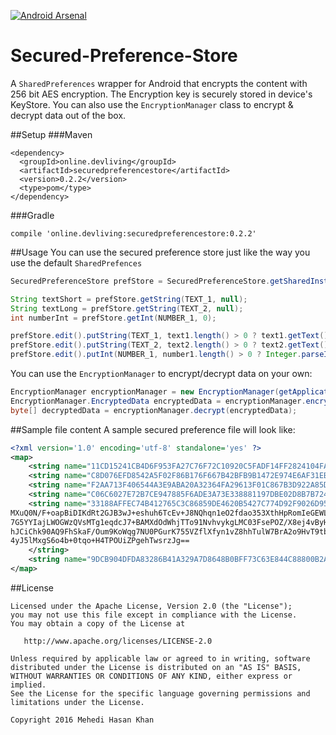[![Android Arsenal](https://img.shields.io/badge/Android%20Arsenal-Secured--Preference--Store-green.svg?style=true)](https://android-arsenal.com/details/1/4226)

# Secured-Preference-Store
A `SharedPreferences` wrapper for Android that encrypts the content with 256 bit AES encryption. The Encryption key is securely stored in device's KeyStore. You can also use the `EncryptionManager` class to encrypt & decrypt data out of the box. 

##Setup
###Maven
```
<dependency>
  <groupId>online.devliving</groupId>
  <artifactId>securedpreferencestore</artifactId>
  <version>0.2.2</version>
  <type>pom</type>
</dependency>
```

###Gradle
```
compile 'online.devliving:securedpreferencestore:0.2.2'
```

##Usage
You can use the secured preference store just like the way you use the default `SharedPrefences`
```java
SecuredPreferenceStore prefStore = SecuredPreferenceStore.getSharedInstance(getApplicationContext());

String textShort = prefStore.getString(TEXT_1, null);
String textLong = prefStore.getString(TEXT_2, null);
int numberInt = prefStore.getInt(NUMBER_1, 0);

prefStore.edit().putString(TEXT_1, text1.length() > 0 ? text1.getText().toString() : null).apply();
prefStore.edit().putString(TEXT_2, text2.length() > 0 ? text2.getText().toString() : null).apply();
prefStore.edit().putInt(NUMBER_1, number1.length() > 0 ? Integer.parseInt(number1.getText().toString().trim()) : 0).commit();
```

You can use the `EncryptionManager` to encrypt/decrypt data on your own:
```java
EncryptionManager encryptionManager = new EncryptionManager(getApplicationContext(), getSharedPreferences("my_pref", MODE_PRIVATE));
EncryptionManager.EncryptedData encryptedData = encryptionManager.encrypt(bytesToEncrypt);
byte[] decryptedData = encryptionManager.decrypt(encryptedData);
```
##Sample file content
A sample secured preference file will look like:

```xml
<?xml version='1.0' encoding='utf-8' standalone='yes' ?>
<map>
    <string name="11CD15241CB4D6F953FA27C76F72C10920C5FADF14FF2824104FA5D67D25B43C">ZMnr87IlDKg81hKw2SQ6Lw==]dhP/ymX7CMSaCkP6jQvNig==</string>
    <string name="C8D076EFD8542A5F02F86B176F667B42BFB9B1472E974E6AF31EB27CEA5689D4">JQ6Y4TQ/Y3iYw7KtatkqAg==]P+gpavV0MXiy1Qg0UHlBMg==</string>
    <string name="F2AA713F406544A3E9ABA20A32364FA29613F01C867B3D922A85DF4FA54FA13D">jMH1Wjnk0vehHOogT27HRA==]e8UHX1ihYjtP6Cv8dWdHLBptLwowt6IojKYa+1jkeH4=</string>
    <string name="C06C6027E72B7CE947885F6ADE3A73E338881197DBE02D8B7B7248F629BE26DA">EAGwO8u2ZPdxwdpAwPlu6A==]797VOGtpzDBO1ZU3m+Sb1A==</string>
    <string name="33188AFFEC74B412765C3C86859DE4620B5427C774D92F9026D95A7A8AAE1F96">s0b5h8XNnerci5AtallCQziSbqpm+ndjIsAQQadSxM+xzw7865sE3P+hbxGmMAQQj0kK35/C//eA
MXuQ0N/F+oapBiDIKdRt2GJB3wJ+eshuh6TcEv+J8NQhqn1eO2fdao353XthHpRomIeGEWLvB4Yd
7G5YYIajLWOGWzQVsMTg1eqdcJ7+BAMXdOdWhjTTo91NvhvykgLMC03FsePOZ/X8ej4vByH1i0en
hJCiChk90AQ9FhSkaF/Oum9KoWqg7NU0PGurK755VZflXfyn1vZ8hhTulW7BrA2o9HvT9tbju+bk
4yJ5lMxgS6o4b+0tqo+H4TPOUiZPgehTwsrzJg==
    </string>
    <string name="9DCB904DFDA83286B41A329A7D8648B0BFF73C63E844C88800B2AA5119204845">XPuUd1t97pnwsOzzHY3OCA==]xqXJrEfcgDhYo2K4TTAvY9IQwP/tGctd4Fa1JT/1sB8=</string>
</map>
``` 

##License

	Licensed under the Apache License, Version 2.0 (the "License");
	you may not use this file except in compliance with the License.
	You may obtain a copy of the License at

	   http://www.apache.org/licenses/LICENSE-2.0

	Unless required by applicable law or agreed to in writing, software
	distributed under the License is distributed on an "AS IS" BASIS,
	WITHOUT WARRANTIES OR CONDITIONS OF ANY KIND, either express or implied.
	See the License for the specific language governing permissions and
	limitations under the License.

	Copyright 2016 Mehedi Hasan Khan
